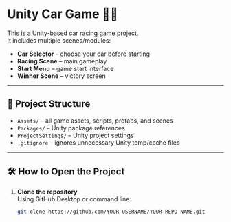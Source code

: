 # Unity Car Game 🚗💨

This is a Unity-based car racing game project.  
It includes multiple scenes/modules:
- **Car Selector** – choose your car before starting
- **Racing Scene** – main gameplay
- **Start Menu** – game start interface
- **Winner Scene** – victory screen

---

## 📂 Project Structure
- `Assets/` – all game assets, scripts, prefabs, and scenes
- `Packages/` – Unity package references
- `ProjectSettings/` – Unity project settings
- `.gitignore` – ignores unnecessary Unity temp/cache files

---

## 🛠 How to Open the Project
1. **Clone the repository**  
   Using GitHub Desktop or command line:
   ```bash
   git clone https://github.com/YOUR-USERNAME/YOUR-REPO-NAME.git
